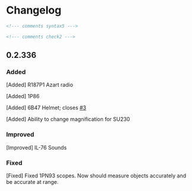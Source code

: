 # Changelog

```html
<!--- comments syntax5 --->
```

<!-- hidden comments syntax3 -->

```html
<!--- comments check2 --->
```

## 0.2.336

### Added

\[Added] R187P1 Azart radio

\[Added] 1P86

\[Added] 6B47 Helmet; closes [#3](https://github.com/RHSMODS/statusquo/issues/3)

\[Added] Ability to change magnification for SU230

### Improved

\[Improved] IL-76 Sounds

### Fixed

\[Fixed] Fixed 1PN93 scopes. Now should measure objects accurately and be accurate at range.
